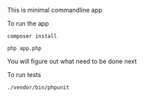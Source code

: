This is minimal commandline app 

To run the app

`composer install`

`php app.php`

You will figure out what need to be done next

To run tests 

`./vendor/bin/phpunit`